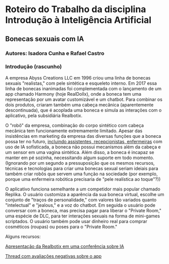 # Roteiro do Trabalho da disciplina Introdução à Inteligência Artificial

## Bonecas sexuais com IA

### Autores: Isadora Cunha e Rafael Castro

### Introdução (rascunho)

A empresa Abyss Creations LLC em 1996 criou uma linha de bonecas sexuais "realistas," com pele sintética e esqueleto interno. Em 2017 essa linha de bonecas inanimadas foi complementada com o lançamento de um app chamado Harmony (hoje RealDollx), onde a boneca tem uma representação por um avatar customizável e um chatbot. Para combinar os dois produtos, criaram também uma cabeça mecânica (aparentemente descontinuada), que é acoplada uma boneca e simula as interações com o aplicativo, pela subsidiária Realbotix.

O "robô" da empresa, combinação do corpo sintético com cabeça mecânica tem funcionamente extremamente limitado. Apesar das insistências em marketing da empresa das diversas funções que a boneca possa ter no futuro, [incluindo assistentes, recepcionistas, enfermeiras](https://yewtu.be/watch?v=pC4Jjjoohl8) com uso de IA sofisticada, a boneca não possui mecanismos além da cabeça e um sensor em uma vagina sintética. Além disso, a boneca é incapaz se manter em pé sozinha, necessitando algum suporte em todo momento. (Ignorando por um segundo a pressuposição que os mesmos recursos, técnicas e tecnologias para criar uma bonecas sexual seriam ideiais para também criar robôs que servem uma função na sociedade (por exemplo, porque uma enfermeira robótica precisaria de "pele realística ao toque"?))

O aplicativo funciona semelhante a um competidor mais popular chamado Replika. O usuário customiza a aparência da sua boneca virtual, escolhe um conjunto de "traços de personalidade," com valores tão variados quanto "intelectual" e "jealous," e a voz do chatbot. Em seguida o usuário pode conversar com a boneca, mas precisa pagar para liberar o "Private Room," uma espécie de DLC, para ter interações sexuais na forma de mini-games scriptados. O usuário também pode usar dinheiro real para comprar cosméticos (roupas) ou poses para o "Private Room."

Alguns recursos:

[Apresentação da Realbotix em uma conferência sobre IA](https://yewtu.be/watch?v=pC4Jjjoohl8)

[Thread com avaliações negativas sobre o app](https://old.reddit.com/r/RealDolls/comments/1162v87/realdollx_experiences/)

